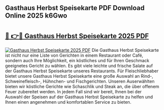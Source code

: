 ## Gasthaus Herbst Speisekarte PDF Download Online 2025 k6Gwo

# <h2><a href="http://gca09jc.nevu.top/?p=Gasthaus+Herbst+Speisekarte">🔗 👉🔴 Gasthaus Herbst Speisekarte 2025 PDF</a></h2>

[![Gasthaus Herbst Speisekarte 2025 PDF](https://i.imgur.com/dBaPXMq.png)](http://gca09jc.nevu.top/?p=Gasthaus+Herbst+Speisekarte)
Die Gasthaus Herbst Speisekarte ist nicht nur eine Liste von Gerichten in einem Restaurant oder Café, sondern auch Ihre Möglichkeit, ein köstliches und für Ihren Geschmack geeignetes Gericht zu wählen. Es gibt viele leichte und frische Salate auf der Gasthaus Herbst Speisekarte unseres Restaurants. Für Fleischliebhaber bietet unsere Gasthaus Herbst Speisekarte eine große Auswahl an Rind-, Schweinefleisch-, Hühnchen- und Fischgerichten. Unseren Auserwählten bieten wir köstliche Gerichte wie Schaschlik und Steak an, die über offenem Feuer zubereitet werden. In jedem Fall sind wir bereit, Ihnen bei der Auswahl der Speisen auf der Gasthaus Herbst Speisekarte zu helfen und Ihnen einen angenehmen und komfortablen Service zu bieten.
